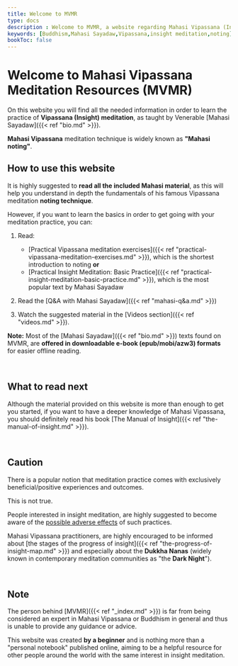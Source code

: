 ```yaml
---
title: Welcome to MVMR
type: docs
description : Welcome to MVMR, a website regarding Mahasi Vipassana (Insight) meditation
keywords: [Buddhism,Mahasi Sayadaw,Vipassana,insight meditation,noting] 
bookToc: false
---
```


# Welcome to Mahasi Vipassana Meditation Resources (MVMR)

On this website you will find all the needed information in order to learn the practice of **Vipassana (Insight) meditation**, as taught by Venerable [Mahasi Sayadaw]({{< ref "bio.md" >}}).

**Mahasi Vipassana** meditation technique is widely known as **"Mahasi noting"**.


## How to use this website

It is highly suggested to **read all the included Mahasi material**, as this will help you understand in depth the fundamentals of his famous Vipassana meditation **noting technique**.

However, if you want to learn the basics in order to get going with your meditation practice, you can:

1. Read: 
	- [Practical Vipassana meditation exercises]({{< ref "practical-vipassana-meditation-exercises.md" >}}), which is the shortest introduction to noting **or**
	- [Practical Insight Meditation: Basic Practice]({{< ref "practical-insight-meditation-basic-practice.md" >}}), which is the most popular text by Mahasi Sayadaw

2. Read the [Q&A with Mahasi Sayadaw]({{< ref "mahasi-q&a.md" >}})

3. Watch the suggested material in the [Videos section]({{< ref "videos.md" >}}).


**Note:** Most of the [Mahasi Sayadaw]({{< ref "bio.md" >}}) texts found on MVMR, are **offered in downloadable e-book (epub/mobi/azw3) formats** for easier offline reading.

&nbsp;
## What to read next




Although the material provided on this website is more than enough to get you started, if you want to have a deeper knowledge of Mahasi Vipassana, you should definitely read his book [The Manual of Insight]({{< ref "the-manual-of-insight.md" >}}).


&nbsp;
## Caution

There is a popular notion that meditation practice comes with exclusively beneficial/positive experiences and outcomes.

This is not true.

People interested in insight meditation, are highly suggested to become aware of the [possible adverse effects](https://vimeo.com/378177771) of such practices.

Mahasi Vipassana practitioners, are highly encouraged to be informed about [the stages of the progress of insight]({{< ref "the-progress-of-insight-map.md" >}}) and especially about the **Dukkha Nanas** (widely known in contemporary meditation communities as "the **Dark Night**").

 




&nbsp;
## Note

The person behind [MVMR]({{< ref "_index.md" >}}) is far from being considered an expert in Mahasi Vipassana or Buddhism in general and thus is unable to provide any guidance or advice.

This website was created **by a beginner** and is nothing more than a "personal notebook" published online, aiming to be a helpful resource for other people around the world with the same interest in insight meditation.


